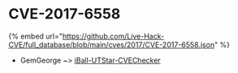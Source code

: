 # CVE-2017-6558
{% embed url="https://github.com/Live-Hack-CVE/full_database/blob/main/cves/2017/CVE-2017-6558.json" %}

* GemGeorge ~> [iBall-UTStar-CVEChecker](https://www.alice-snow.ru/2017/database/cve-2017-6558/iball-utstar-cvechecker-gemgeorge)
